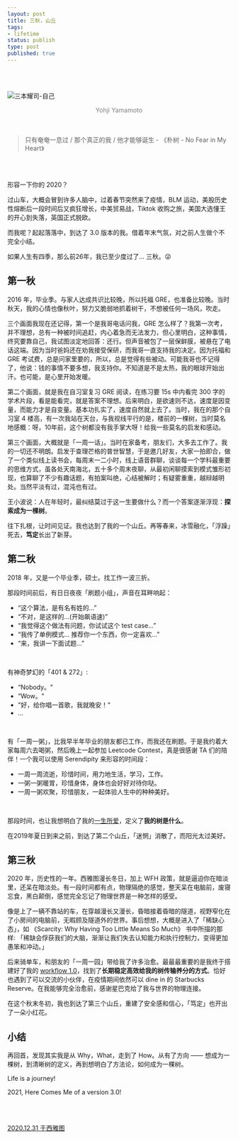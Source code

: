 ```yaml
---
layout: post
title: 三秋，山丘
tags: 
- lifetime
status: publish
type: post
published: true
---
```


<br>
<br>

![三本耀司-自己](https://i.imgur.com/UxKjNlF.jpg)

<center><font color="grey"> Yohji Yamamoto </font>  </center>

<br>
<br>


> 只有奄奄一息过 / 那个真正的我 / 他才能够诞生 - 《朴树 - No Fear in My Heart》

<br>
<br>

形容一下你的 2020？

过山车，大概会冒到许多人脑中，过着春节突然来了疫情，BLM 运动，美股历史性熔断后一段时间后又疯狂增长，中美贸易战，Tiktok 收购之旅，美国大选懂王的开心到失落，英国正式脱欧。

而我呢？起起落落中，到达了 3.0 版本的我。借着年末气氛，对之前人生做个不完全小结。

如果人生有四季，那么前26年，我已至少度过了... 三秋。😜

## 第一秋

2016 年，毕业季。与家人达成共识比较晚，所以托福 GRE，也准备比较晚。当时秋天，我的心情也像秋叶，努力又脆弱地抓着树干，不想被任何一场风，吹走。

三个画面我现在还记得，第一个是我哥电话问我，GRE 怎么样了？我第一次考，并不理想，总有一种被时间追赶，内心着急而无法发力，但心里明白，这种事情，终究要靠自己，我试图淡定地回答：还行。但声音被包了一层保鲜膜，被悬在了电话这端。因为当时爸妈还在劝我接受保研，而我哥一直支持我的决定。因为托福和 GRE 考试费，总是问家里要的，所以，总是觉得有些被动。可能我哥也不记得了，他说：钱的事情不要多想，我支持你。不知道是不是太热，我的眼球开始出汗。也可能，是心里开始发暖。

第二个画面，就是我在自习室复习 GRE 阅读，在练习要 15s 中内看完 300 字的学术片段，看是能看完，就是答案不理想。后来明白，是欲速则不达，速度是因变量，而能力才是自变量。基本功扎实了，速度自然就上去了。当时，我在的那个自习室 4 楼高，有一次我站在天台，与我视线平行的是，楼前的一棵树，当时莫名地感概：呀，10年前，这个树都没有我手掌大呀！给我一些莫名的启发和感动。

第三个画面，大概就是「一周一话」。当时在家备考，朋友们，大多去工作了。我的一切还不明朗。启发于查理芒格的普世智慧，于是邀几好友，大家一拍即合，做了一个类似线上读书会，每周末一二小时，线上语音群聊，谈谈每一个学科最重要的思维方式，虽各处天南海北，五十多个周末夜聊，从最初闲聊摸索到模式雏形初现，也算聊了不少有趣话题，有拍案叫绝，心结被解时；有疑雾重重，越辩越明处。当然平淡有过，混沌也有过。

王小波说：人在年轻时，最纠结莫过于这一生要做什么？而一个答案逐渐浮现：**探索成为一棵树**。

往下扎根，让时间见证。我也达到了我的一个山丘。再等春来，冰雪融化，「浮躁」死去，**笃定**长出了新芽。

## 第二秋

2018 年，又是一个毕业季，硕士。找工作一波三折。

那段时间前后，有日日夜夜「刷题小组」，声音在耳畔响起：

* “这个算法，是有名有姓的…”
* “不对，是这样的…(开始飙语速)”
* “我觉得这个做法有问题，你试试这个 test case…”
* “我传了单例模式… 推荐你一个东西，你一定喜欢…”
* “来，我讲一下面试题…” <br>
<br>

有神奇梦幻的「401 & 272」:

* “Nobody。"
* “Wow。"
* "好，给你唱一首歌，我就晚安！"
* ... <br>
<br>

有「一周一粥」，比我早半年毕业的朋友都已工作，而我还在刷题。于是我约着大家每周六去喝粥，然后晚上一起参加 Leetcode Contest，真是很感谢 TA 们的陪伴！一个我可以使用 Serendipity 来形容的时间段：

* 一周一周流逝，珍惜时间，用力地生活，学习，工作。
* 一粥一粥暖胃，珍惜身体，身体也会好好对待你哒。
* 一周一粥欢聚，珍惜朋友，一起体验人生中的种种美好。<br>
<br>

那段时间，也让我想明白了我的[一生所爱](https://willwangcc.github.io/2019/01/life-README)，定义了**我的树是什么**。

在2019年夏日到来之前，到达了第二个山丘，「迷惘」消散了，而阳光太过美好。

## 第三秋

2020 年，历史性的一年。西雅图漫长冬日，加上 WFH 政策，就是逼迫你在暗淡里，还呆在暗淡处。有一段时间都有点，物理隔绝的感觉，整天呆在电脑前，废寝忘食，黑白颠倒，感觉完全忘记了物理世界是一种怎样的感受。

像是上了一辆不靠站的车，在穿越漫长又漫长，昏暗接着昏暗的隧道，视野窄化在了小房间的电脑前，无暇顾及隧道外的世界。事后想想，大概是进入了「稀缺心态」，如 《Scarcity: Why Having Too Little Means So Much》 书中所描的那样: 「稀缺会俘获我们的大脑，渐渐让我们失去认知能力和执行控制力，变得更加愚笨和冲动。」

后来骑单车，和朋友的「一周一园」带给我了许多治愈。最最最重要的是我终于搭建好了我的 [workflow 1.0](https://github.com/willwang-x/workflow)，找到了**长期稳定高效给我的树传输养分的方式**。恰好也遇到了可以交流的小伙伴，在疫情期间依然可以 dine in 的 Starbucks Reserve。在我能够完全治愈前，感谢星巴克给了我与世界的物理连接。

在这个秋末冬初，我也到达了第三个山丘，重建了安全感和信心，「笃定」也开出了一朵小红花。

## 小结

再回首，发现其实我是从 Why，What，走到了 How。从有了方向 —— 想成为一棵树，到清晰树的定义，再到想明白了方法论，如何成为一棵树。

Life is a journey! 

2021, Here Comes Me of a version 3.0!

<br>
<br>


[2020.12.31 于西雅图](https://github.githistory.xyz/willwang-x/willwang-x.github.io/blob/master/_posts/blogs/2020-12-31-3-fall-and-rise.md)